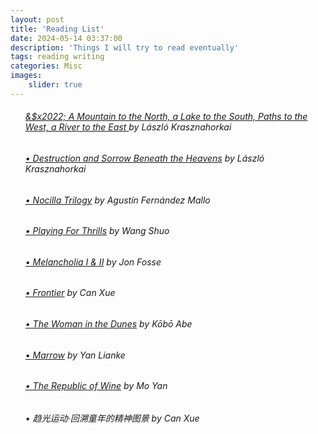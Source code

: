 ```yaml
---
layout: post
title: 'Reading List'
date: 2024-05-14 03:37:00
description: 'Things I will try to read eventually'
tags: reading writing
categories: Misc
images:
    slider: true
---
```



<ul>
  <h6><a href="https://www.goodreads.com/book/show/60528571-a-mountain-to-the-north-a-lake-to-the-south-paths-to-the-west-a-river"><em>&$x2022; A Mountain to the North, a Lake to the South, Paths to the West, a River to the     East</em> </a>by L&aacute;szl&oacute; Krasznahorkai</h6>
  <h6>
    <a href="https://www.goodreads.com/en/book/show/25245995"><em>&#x2022; Destruction and Sorrow Beneath the Heavens</em></a> by L&aacute;szl&oacute; Krasznahorkai
  </h6>
  <h6>
    <a href="https://fitzcarraldoeditions.com/books/nocilla-trilogy"><em>&#x2022; Nocilla Trilogy</em></a> by Agust&iacute;n Fern&aacute;ndez Mallo
  </h6>
  <h6>
    <a href="https://www.goodreads.com/en/book/show/899068"><em>&#x2022; Playing For Thrills</em></a> by Wang Shuo
  </h6>
  <h6>
    <a href="https://fitzcarraldoeditions.com/books/melancholy-i-ii"><em>&#x2022; Melancholia I & II</em></a> by Jon Fosse
  </h6>
  <h6>
    <a href="https://www.goodreads.com/en/book/show/29633846"><em>&#x2022; Frontier</em></a> by Can Xue
  </h6>
  <h6>
    <a href="https://www.goodreads.com/en/book/show/9998"><em>&#x2022; The Woman in the Dunes</em></a> by K&#333;b&#333; Abe
  </h6>
  <h6>
    <a href="https://www.goodreads.com/book/show/27220367-marrow"><em>&#x2022; Marrow</em></a> by Yan Lianke
  </h6>
  <h6>
    <a href="https://www.goodreads.com/book/show/472276.The_Republic_of_Wine"><em>&#x2022; The Republic of Wine</em></a> by Mo Yan
  </h6>
  <h6>
    &#x2022; &#36235;&#20809;&#36816;&#21160;&#183;&#22238;&#28335;&#31461;&#24180;&#30340;&#31934;&#31070;&#22270;&#26223; by Can Xue
  </h6>
 </ul>
